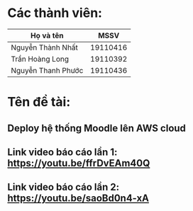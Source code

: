 
# Các thành viên:

|Họ và tên|MSSV|
|-----------------|--------|
|Nguyễn Thành Nhất|19110416|
|Trần Hoàng Long|19110392|
|Nguyễn Thanh Phước|19110436|

# Tên đề tài: 
## Deploy hệ thống Moodle lên AWS cloud

## Link video báo cáo lần 1: https://youtu.be/ffrDvEAm40Q
## Link video báo cáo lần 2: https://youtu.be/saoBd0n4-xA
